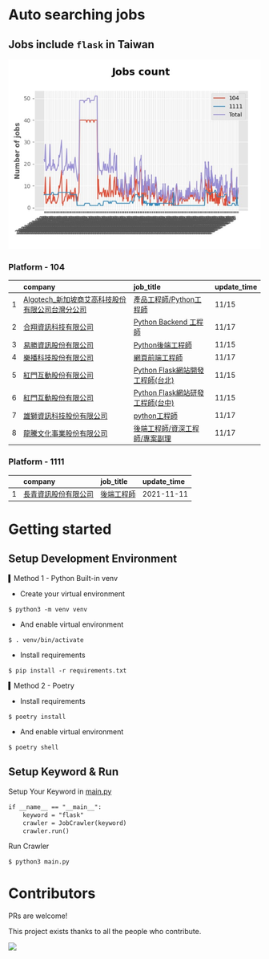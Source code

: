 # Auto searching jobs

## Jobs include `flask` in Taiwan 

 ![image](./doc/plot_img.jpg)


### Platform - 104


|    | company                                                                                                | job_title                                                                                | update_time   |
|---:|:-------------------------------------------------------------------------------------------------------|:-----------------------------------------------------------------------------------------|:--------------|
|  1 | [Algotech_新加坡商艾高科技股份有限公司台灣分公司](https://www.104.com.tw/company/1a2x6blc6n?jobsource=jolist_b_relevance) | [產品工程師/Python工程師](https://www.104.com.tw/job/7duf1?jobsource=jolist_b_relevance)         | 11/15         |
|  2 | [合翔資訊科技有限公司](https://www.104.com.tw/company/1a2x6blmxr?jobsource=jolist_c_date)                        | [Python Backend 工程師](https://www.104.com.tw/job/7fif4?jobsource=jolist_c_date)           | 11/17         |
|  3 | [易勝資訊股份有限公司](https://www.104.com.tw/company/1a2x6bj8og?jobsource=jolist_b_relevance)                   | [Python後端工程師](https://www.104.com.tw/job/76vbt?jobsource=jolist_b_relevance)             | 11/15         |
|  4 | [樂播科技股份有限公司](https://www.104.com.tw/company/1a2x6bkuvp?jobsource=jolist_c_date)                        | [網頁前端工程師](https://www.104.com.tw/job/71llp?jobsource=jolist_c_date)                      | 11/17         |
|  5 | [紅門互動股份有限公司](https://www.104.com.tw/company/oh4m67k?jobsource=jolist_b_relevance)                      | [Python Flask網站開發工程師(台北)](https://www.104.com.tw/job/6xtfl?jobsource=jolist_b_relevance) | 11/15         |
|  6 | [紅門互動股份有限公司](https://www.104.com.tw/company/oh4m67k?jobsource=jolist_b_relevance)                      | [Python Flask網站研發工程師(台中)](https://www.104.com.tw/job/6kf9h?jobsource=jolist_b_relevance) | 11/15         |
|  7 | [雄獅資訊科技股份有限公司](https://www.104.com.tw/company/13kq7dpk?jobsource=jolist_c_date)                        | [python工程師](https://www.104.com.tw/job/71rxc?jobsource=jolist_c_date)                    | 11/17         |
|  8 | [龍騰文化事業股份有限公司](https://www.104.com.tw/company/au6siqw?jobsource=jolist_c_date)                         | [後端工程師/資深工程師/專案副理](https://www.104.com.tw/job/7bmv8?jobsource=jolist_c_date)             | 11/17         |

### Platform - 1111


|    | company                                              | job_title                                      | update_time   |
|---:|:-----------------------------------------------------|:-----------------------------------------------|:--------------|
|  1 | [長青資訊股份有限公司](https://www.1111.com.tw/corp/71694811/) | [後端工程師](https://www.1111.com.tw/job/85012186/) | 2021-11-11    |



# Getting started
## Setup Development Environment
▍Method 1 - Python Built-in venv

- Create your virtual environment
```
$ python3 -m venv venv
```
- And enable virtual environment
```
$ . venv/bin/activate
```
- Install requirements
```
$ pip install -r requirements.txt 
```

▍Method 2 - Poetry
- Install requirements
```
$ poetry install
```
- And enable virtual environment
```
$ poetry shell
```

## Setup Keyword & Run

Setup Your Keyword in [main.py](./main.py#L88)
```
if __name__ == "__main__":
    keyword = "flask"
    crawler = JobCrawler(keyword)
    crawler.run()
```

Run Crawler
```
$ python3 main.py
```

# Contributors
PRs are welcome!

This project exists thanks to all the people who contribute.

<a href="https://github.com/hsuanchi/auto-search-flask-job/graphs/contributors">
  <img src="https://contrib.rocks/image?repo=hsuanchi/auto-search-flask-job"/>
</a>
